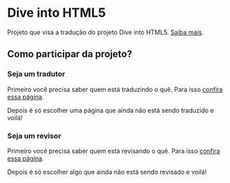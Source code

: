 # Dive into HTML5

Projeto que visa a tradução do projeto Dive into HTML5. [Saiba mais](http://blog.zenorocha.com/post/11610181684/era-uma-vez-uma-referencia-chamada-dive-into-html5).

## Como participar da projeto?

### Seja um tradutor

Primeiro você precisa saber quem está traduzindo o quê. Para isso [confira essa página](https://github.com/zenorocha/diveintohtml5/wiki/Tradu%C3%A7%C3%A3o).

Depois é só escolher uma página que ainda não está sendo traduzido e voilá!

### Seja um revisor

Primeiro você precisa saber quem está revisando o quê. Para isso [confira essa página](https://github.com/zenorocha/diveintohtml5/wiki/Revis%C3%A3o).

Depois é só escolher algo que ainda não está sendo revisado e voilá!